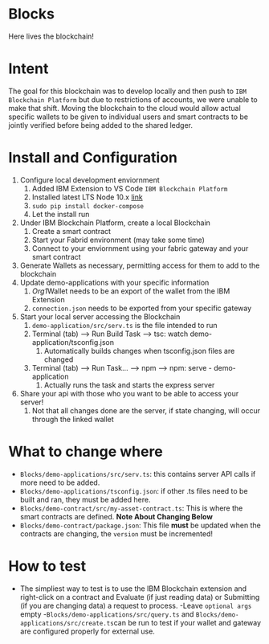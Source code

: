 # Blocks
 Here lives the blockchain!
 
# Intent
The goal for this blockchain was to develop locally and then push to `IBM Blockchain Platform` but due to restrictions of accounts, we were unable to make that shift. Moving the blockchain to the cloud would allow actual specific wallets to be given to individual users and smart contracts to be jointly verified before being added to the shared ledger. 

# Install and Configuration
1. Configure local development enviornment 
   1. Added IBM Extension to VS Code `IBM Blockchain Platform`
   2. Installed latest LTS Node 10.x [link](https://nodejs.org/download/release/v10.21.0/)
   3. `sudo pip install docker-compose`
   4. Let the install run
2. Under IBM Blockchain Platform, create a local Blockchain
   1. Create a smart contract
   2. Start your Fabrid environment (may take some time)
   3. Connect to your enviornment using your fabric gateway and your smart contract 
3. Generate Wallets as necessary, permitting access for them to add to the blockchain 
4. Update demo-applications with your specific information 
   1. *Org1*Wallet needs to be an export of the wallet from the IBM Extension 
   2. `connection.json` needs to be exported from your specific gateway 
4. Start your local server accessing the Blockchain
   1. `demo-application/src/serv.ts` is the file intended to run 
   2. Terminal (tab) --> Run Build Task --> tsc: watch demo-application/tsconfig.json
      1. Automatically builds changes when tsconfig.json files are changed 
   3. Terminal (tab) --> Run Task... --> npm --> npm: serve - demo-application 
      1. Actually runs the task and starts the express server
5. Share your api with those who you want to be able to access your server!
   1. Not that all changes done are the server, if state changing, will occur through the linked wallet 

# What to change where 
- `Blocks/demo-applications/src/serv.ts`: this contains server API calls if more need to be added. 
- `Blocks/demo-applications/tsconfig.json`: if other .ts files need to be built and ran, they must be added here. 
- `Blocks/demo-contract/src/my-asset-contract.ts`: This is where the smart contracts are defined. **Note About Changing Below**
- `Blocks/demo-contract/package.json`: This file **must** be updated when the contracts are changing, the `version` must be incremented!

# How to test
- The simpliest way to test is to use the IBM Blockchain extension and right-click on a contract and Evaluate (if just reading data) or Submitting (if you are changing data) a request to process. 
   -Leave `optional args` empty 
-`Blocks/demo-applications/src/query.ts` and `Blocks/demo-applications/src/create.ts`can be run to test if your wallet and gateway are configured properly for external use. 
